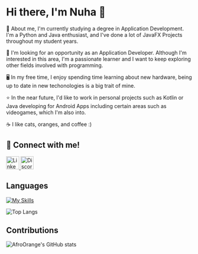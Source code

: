 # Hi there, I'm Nuha 👋


🌱 About me, I'm currently studying a degree in Application Development. I'm a Python and Java enthusiast, and I've done a lot of JavaFX Projects throughout my student years.

🔭 I'm looking for an opportunity as an Application Developer. Although I'm interested in this area, I'm a passionate learner and I want to keep exploring other fields involved with programming.

🖥️ In my free time, I enjoy spending time learning about new hardware, being up to date in new techonologies is a big trait of mine.

⭐ In the near future, I'd like to work in personal projects such as Kotlin or Java developing for Android Apps including certain areas such as videogames, which I'm also into. 

☕ I like cats, oranges, and coffee :)

## 🔗 Connect with me!

  <a href="https://www.linkedin.com/in/jorge-herrero-santana-60ab16339" target="_blank">
    <img src="https://img.shields.io/static/v1?message=LinkedIn&logo=linkedin&label=&color=0077B5&logoColor=white&labelColor=&style=for-the-badge" height="35" alt="LinkedIn" />
  </a>
  <a href="https://discord.com/users/pudencio" target="_blank">
    <img src="https://img.shields.io/static/v1?message=Discord&logo=discord&label=&color=7289DA&logoColor=white&labelColor=&style=for-the-badge" height="35" alt="Discord" />
  </a>


## Languages 

[![My Skills](https://skillicons.dev/icons?i=js,html,css,java,kotlin,django,bootstrap,vscode,firebase,mysql)](https://skillicons.dev)

![Top Langs](https://github-readme-stats.vercel.app/api/top-langs/?username=AfroOrange&layout=compact)


## Contributions
![AfroOrange's GitHub stats](https://github-readme-stats.vercel.app/api?username=AfroOrange&show_icons=true&theme=transparent) 
